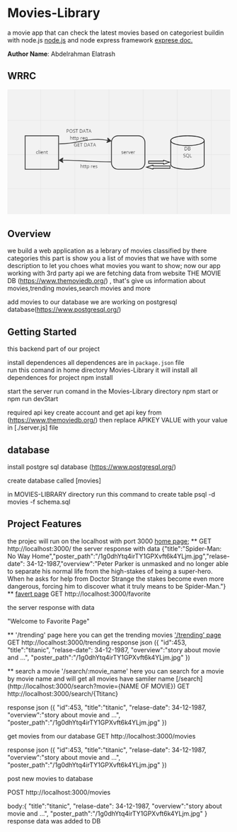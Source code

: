 # Movies-Library
a movie app that can check the latest movies based on categoriest buildin with node.js [node.js](https://docs.npmjs.com/) and node express framework [exprese doc.](https://expressjs.com/)


**Author Name**: Abdelrahman Elatrash


## WRRC
![This is wrrc image](./wrrc.png)

## Overview
we  build a web application as a lebrary of movies classified by there categories
this part is show you a list of movies that we have with some description to let you choes what movies you want to show;
now our app working with 3rd party api we are fetching data from website THE MOVIE DB
(https://www.themoviedb.org/) , that's give us information about movies,trending movies,search movies and more

add movies to our database we are working on postgresql database(https://www.postgresql.org/)


## Getting Started
this backend part of our project

install dependences
all dependences are in `package.json` file  
run this comand in home directory Movies-Library it will install all dependences for project
npm install



start the server run comand in the Movies-Library directory
npm start
or 
npm run devStart

required api key 
create account and get api key from (https://www.themoviedb.org/)
then replace APIKEY VALUE with your value in [./server.js] file


## database
install postgre sql database (https://www.postgresql.org/)

create database called [movies]

in MOVIES-LIBRARY   directory run this command to create table
psql -d movies -f schema.sql




## Project Features
the projec will run on the localhost with port 3000
[home page](http://localhost:3000/);
**
GET http://localhost:3000/ 
the server response with data
{"title":"Spider-Man: No Way Home","poster_path":"/1g0dhYtq4irTY1GPXvft6k4YLjm.jpg","relase-date": 34-12-1987,"overview":"Peter Parker is unmasked and no longer able to separate his normal life from the high-stakes of being a super-hero. When he asks for help from Doctor Strange the stakes become even more dangerous, forcing him to discover what it truly means to be Spider-Man."}
**
[favert page](http://localhost:3000/favorite)
GET http://localhost:3000/favorite

the server response with data

"Welcome to Favorite Page"

**
'/trending' page
here you can get the trending movies 
['/trending' page](http://localhost:3000/trending)
GET http://localhost:3000/trending
response json
({
    "id":453,
    "title":"titanic",
    "relase-date": 34-12-1987,
    "overview":"story about movie and ...",
    "poster_path":"/1g0dhYtq4irTY1GPXvft6k4YLjm.jpg"
})


**
search a movie
'/search/:movie_name'
here you can search for a movie by movie name and will get all movies have samiler name
[/search](http://localhost:3000/search?movie={NAME OF MOVIE})
GET http://localhost:3000/search/{Ttitanc}

response json
({
    "id":453,
    "title":"titanic",
    "relase-date": 34-12-1987,
    "overview":"story about movie and ...",
    "poster_path":"/1g0dhYtq4irTY1GPXvft6k4YLjm.jpg"
})


get movies from our database 
GET http://localhost:3000/movies

response json
({
    "id":453,
    "title":"titanic",
    "relase-date": 34-12-1987,
    "overview":"story about movie and ...",
    "poster_path":"/1g0dhYtq4irTY1GPXvft6k4YLjm.jpg"
})

post new movies to database

POST http://localhost:3000/movies

body:{
    "title":"titanic",
    "relase-date": 34-12-1987,
    "overview":"story about movie and ...",
    "poster_path":"/1g0dhYtq4irTY1GPXvft6k4YLjm.jpg"
}
response 
data was added to DB